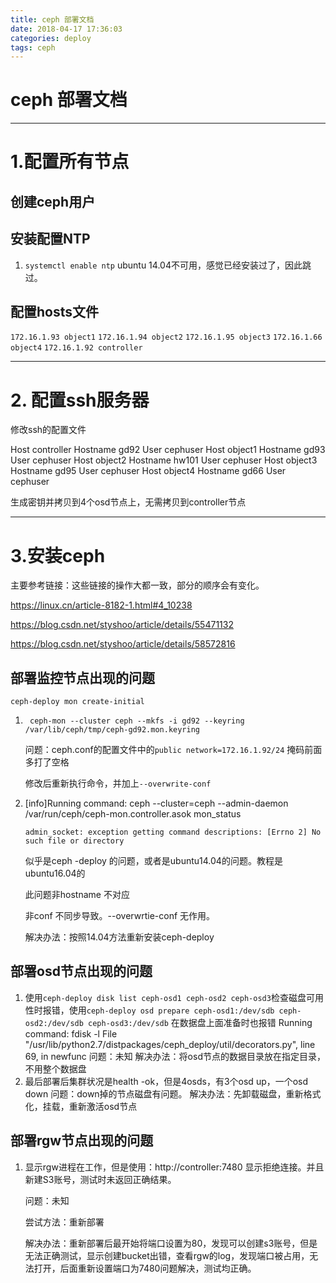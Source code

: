 ```yaml
---
title: ceph 部署文档
date: 2018-04-17 17:36:03
categories: deploy
tags: ceph
---
```


# ceph 部署文档

<!--more-->

------

# 1.配置所有节点

## 创建ceph用户

## 安装配置NTP

1. `systemctl enable ntp`  ubuntu 14.04不可用，感觉已经安装过了，因此跳过。

## 配置hosts文件

`172.16.1.93 object1`
`172.16.1.94 object2`
`172.16.1.95 object3`
`172.16.1.66 object4`
`172.16.1.92 controller`

------

# 2. 配置ssh服务器

修改ssh的配置文件

Host controller
        Hostname gd92
        User cephuser
Host object1
        Hostname gd93
        User cephuser
Host object2
        Hostname hw101
        User cephuser
Host object3
        Hostname gd95
        User cephuser
Host object4
        Hostname gd66
        User cephuser

生成密钥并拷贝到4个osd节点上，无需拷贝到controller节点

------

# 3.安装ceph

主要参考链接：这些链接的操作大都一致，部分的顺序会有变化。

https://linux.cn/article-8182-1.html#4_10238

https://blog.csdn.net/styshoo/article/details/55471132

https://blog.csdn.net/styshoo/article/details/58572816

## 部署监控节点出现的问题

`ceph-deploy mon create-initial`

1. ` ceph-mon --cluster ceph --mkfs -i gd92 --keyring /var/lib/ceph/tmp/ceph-gd92.mon.keyring`

   问题：ceph.conf的配置文件中的`public network=172.16.1.92/24` 掩码前面多打了空格

   修改后重新执行命令，并加上`--overwrite-conf` 

2. [info]Running command: ceph --cluster=ceph --admin-daemon /var/run/ceph/ceph-mon.controller.asok mon_status

   `admin_socket: exception getting command descriptions: [Errno 2] No such file or directory`

   似乎是ceph -deploy 的问题，或者是ubuntu14.04的问题。教程是ubuntu16.04的

   此问题非hostname 不对应

   非conf 不同步导致。--overwrtie-conf  无作用。

   解决办法：按照14.04方法重新安装ceph-deploy

## 部署osd节点出现的问题

1. 使用`ceph-deploy disk list ceph-osd1 ceph-osd2 ceph-osd3`检查磁盘可用性时报错，使用`ceph-deploy osd prepare ceph-osd1:/dev/sdb ceph-osd2:/dev/sdb ceph-osd3:/dev/sdb` 在数据盘上面准备时也报错
   Running command: fdisk -l  File "/usr/lib/python2.7/distpackages/ceph_deploy/util/decorators.py", line 69, in newfunc 
   问题：未知
   解决办法：将osd节点的数据目录放在指定目录，不用整个数据盘
2. 最后部署后集群状况是health -ok，但是4osds，有3个osd up，一个osd down
   问题：down掉的节点磁盘有问题。
   解决办法：先卸载磁盘，重新格式化，挂载，重新激活osd节点

## 部署rgw节点出现的问题

1. 显示rgw进程在工作，但是使用：http://controller:7480 显示拒绝连接。并且新建S3账号，测试时未返回正确结果。

   问题：未知

   尝试方法：重新部署

   解决办法：重新部署后最开始将端口设置为80，发现可以创建s3账号，但是无法正确测试，显示创建bucket出错，查看rgw的log，发现端口被占用，无法打开，后面重新设置端口为7480问题解决，测试均正确。
